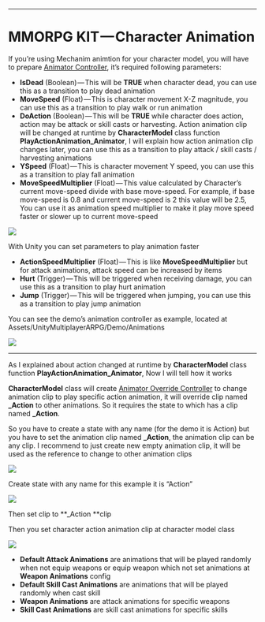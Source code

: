 * * *

MMORPG KIT — Character Animation
================================

If you’re using Mechanim animtion for your character model, you will have to prepare [Animator Controller](https://docs.unity3d.com/Manual/class-AnimatorController.html), it’s required following parameters:

*   **IsDead** (Boolean) — This will be **TRUE** when character dead, you can use this as a transition to play dead animation
*   **MoveSpeed** (Float) — This is character movement X-Z magnitude, you can use this as a transition to play walk or run animation
*   **DoAction** (Boolean) — This will be **TRUE** while character does action, action may be attack or skill casts or harvesting. Action animation clip will be changed at runtime by **CharacterModel** class function **PlayActionAnimation\_Animator**, I will explain how action animation clip changes later, you can use this as a transition to play attack / skill casts / harvesting animations
*   **YSpeed** (Float) — This is character movement Y speed, you can use this as a transition to play fall animation
*   **MoveSpeedMultiplier** (Float) — This value calculated by Character’s current move-speed divide with base move-speed. For example, if base move-speed is 0.8 and current move-speed is 2 this value will be 2.5, You can use it as animation speed multiplier to make it play move speed faster or slower up to current move-speed

![](https://cdn-images-1.medium.com/max/1600/1*h1MgsNPLOnoKay_JCP_lDQ.png)

With Unity you can set parameters to play animation faster

*   **ActionSpeedMultiplier** (Float) — This is like **MoveSpeedMultiplier** but for attack animations, attack speed can be increased by items
*   **Hurt** (Trigger) — This will be triggered when receiving damage, you can use this as a transition to play hurt animation
*   **Jump** (Trigger) — This will be triggered when jumping, you can use this as a transition to play jump animation

You can see the demo’s animation controller as example, located at Assets/UnityMultiplayerARPG/Demo/Animations

![](https://cdn-images-1.medium.com/max/1600/1*WbxG7VEfLkXnv3Dx8XDN1A.png)

* * *

As I explained about action changed at runtime by **CharacterModel** class function **PlayActionAnimation\_Animator**, Now I will tell how it works

**CharacterModel** class will create [Animator Override Controller](https://docs.unity3d.com/Manual/AnimatorOverrideController.html) to change animation clip to play specific action animation, it will override clip named **\_Action** to other animations. So it requires the state to which has a clip named **\_Action**.

So you have to create a state with any name (for the demo it is Action) but you have to set the animation clip named **\_Action**, the animation clip can be any clip. I recommend to just create new empty animation clip, it will be used as the reference to change to other animation clips

![](https://cdn-images-1.medium.com/max/1600/1*jRE-lqrjiN9V3uv0L6voeQ.png)

Create state with any name for this example it is “Action”

![](https://cdn-images-1.medium.com/max/1600/1*I1DSdEc6c9jg9Ze9lg0URw.png)

Then set clip to **\_Action **clip

Then you set character action animation clip at character model class

![](https://cdn-images-1.medium.com/max/1600/1*w0EwBq4-QxF03iy9Ix9Zdg.png)

*   **Default Attack Animations** are animations that will be played randomly when not equip weapons or equip weapon which not set animations at **Weapon Animations** config
*   **Default Skill Cast Animations** are animations that will be played randomly when cast skill
*   **Weapon Animations** are attack animations for specific weapons
*   **Skill Cast Animations** are skill cast animations for specific skills